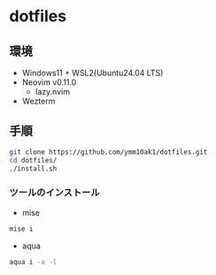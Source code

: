 # dotfiles

## 環境

- Windows11 + WSL2(Ubuntu24.04 LTS)
- Neovim v0.11.0
  - lazy.nvim
- Wezterm

## 手順

```sh
git clone https://github.com/ymm10ak1/dotfiles.git
cd dotfiles/
./install.sh
```

### ツールのインストール

- mise

```sh
mise i
```

- aqua

```sh
aqua i -a -l
```
